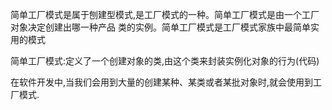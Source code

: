 简单工厂模式是属于刨建型模式,是工厂模式的一种。简单工厂模式是由一个工厂对象决定创建出哪一种产品
类的实例。简单工厂模式是工厂模式家族中最简单实用的模式

简单工厂模式:定义了一个创建对象的类,由这个类来封装实例化对象的行为(代码)

在软件开发中,当我们会用到大量的创建某种、某类或者某批对象时,就会使用到工厂模式.